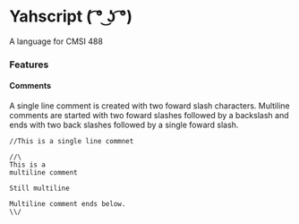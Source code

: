 # Yahscript      ( ͡° ͜ʖ ͡°) 
A language for CMSI 488

### Features

#### Comments
A single line comment is created with two foward slash characters. Multiline comments are started with two foward slashes followed by a backslash and ends with two back slashes followed by a single foward slash. 

```
//This is a single line commnet

//\
This is a 
multiline comment

Still multiline

Multiline comment ends below. 
\\/

```
